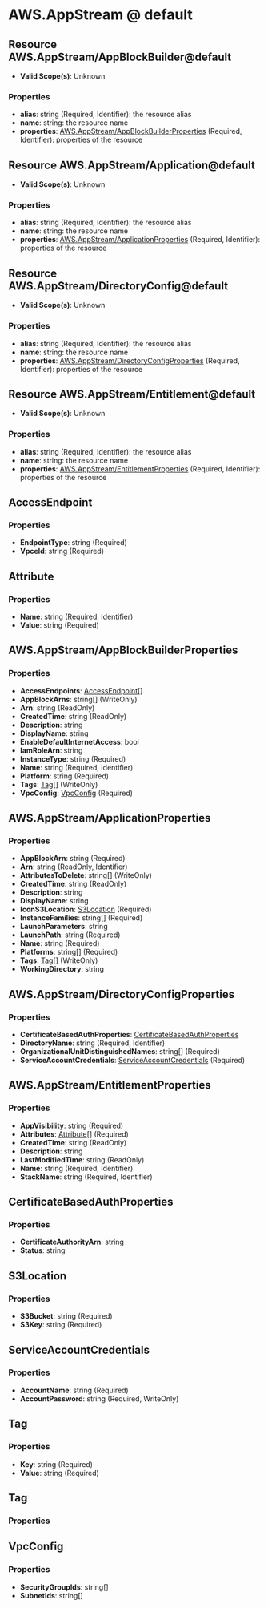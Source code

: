 # AWS.AppStream @ default

## Resource AWS.AppStream/AppBlockBuilder@default
* **Valid Scope(s)**: Unknown
### Properties
* **alias**: string (Required, Identifier): the resource alias
* **name**: string: the resource name
* **properties**: [AWS.AppStream/AppBlockBuilderProperties](#awsappstreamappblockbuilderproperties) (Required, Identifier): properties of the resource

## Resource AWS.AppStream/Application@default
* **Valid Scope(s)**: Unknown
### Properties
* **alias**: string (Required, Identifier): the resource alias
* **name**: string: the resource name
* **properties**: [AWS.AppStream/ApplicationProperties](#awsappstreamapplicationproperties) (Required, Identifier): properties of the resource

## Resource AWS.AppStream/DirectoryConfig@default
* **Valid Scope(s)**: Unknown
### Properties
* **alias**: string (Required, Identifier): the resource alias
* **name**: string: the resource name
* **properties**: [AWS.AppStream/DirectoryConfigProperties](#awsappstreamdirectoryconfigproperties) (Required, Identifier): properties of the resource

## Resource AWS.AppStream/Entitlement@default
* **Valid Scope(s)**: Unknown
### Properties
* **alias**: string (Required, Identifier): the resource alias
* **name**: string: the resource name
* **properties**: [AWS.AppStream/EntitlementProperties](#awsappstreamentitlementproperties) (Required, Identifier): properties of the resource

## AccessEndpoint
### Properties
* **EndpointType**: string (Required)
* **VpceId**: string (Required)

## Attribute
### Properties
* **Name**: string (Required, Identifier)
* **Value**: string (Required)

## AWS.AppStream/AppBlockBuilderProperties
### Properties
* **AccessEndpoints**: [AccessEndpoint](#accessendpoint)[]
* **AppBlockArns**: string[] (WriteOnly)
* **Arn**: string (ReadOnly)
* **CreatedTime**: string (ReadOnly)
* **Description**: string
* **DisplayName**: string
* **EnableDefaultInternetAccess**: bool
* **IamRoleArn**: string
* **InstanceType**: string (Required)
* **Name**: string (Required, Identifier)
* **Platform**: string (Required)
* **Tags**: [Tag](#tag)[] (WriteOnly)
* **VpcConfig**: [VpcConfig](#vpcconfig) (Required)

## AWS.AppStream/ApplicationProperties
### Properties
* **AppBlockArn**: string (Required)
* **Arn**: string (ReadOnly, Identifier)
* **AttributesToDelete**: string[] (WriteOnly)
* **CreatedTime**: string (ReadOnly)
* **Description**: string
* **DisplayName**: string
* **IconS3Location**: [S3Location](#s3location) (Required)
* **InstanceFamilies**: string[] (Required)
* **LaunchParameters**: string
* **LaunchPath**: string (Required)
* **Name**: string (Required)
* **Platforms**: string[] (Required)
* **Tags**: [Tag](#tag)[] (WriteOnly)
* **WorkingDirectory**: string

## AWS.AppStream/DirectoryConfigProperties
### Properties
* **CertificateBasedAuthProperties**: [CertificateBasedAuthProperties](#certificatebasedauthproperties)
* **DirectoryName**: string (Required, Identifier)
* **OrganizationalUnitDistinguishedNames**: string[] (Required)
* **ServiceAccountCredentials**: [ServiceAccountCredentials](#serviceaccountcredentials) (Required)

## AWS.AppStream/EntitlementProperties
### Properties
* **AppVisibility**: string (Required)
* **Attributes**: [Attribute](#attribute)[] (Required)
* **CreatedTime**: string (ReadOnly)
* **Description**: string
* **LastModifiedTime**: string (ReadOnly)
* **Name**: string (Required, Identifier)
* **StackName**: string (Required, Identifier)

## CertificateBasedAuthProperties
### Properties
* **CertificateAuthorityArn**: string
* **Status**: string

## S3Location
### Properties
* **S3Bucket**: string (Required)
* **S3Key**: string (Required)

## ServiceAccountCredentials
### Properties
* **AccountName**: string (Required)
* **AccountPassword**: string (Required, WriteOnly)

## Tag
### Properties
* **Key**: string (Required)
* **Value**: string (Required)

## Tag
### Properties

## VpcConfig
### Properties
* **SecurityGroupIds**: string[]
* **SubnetIds**: string[]

